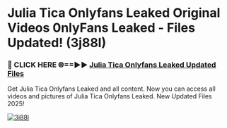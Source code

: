 # Julia Tica Onlyfans Leaked Original Videos 0nlyFans Leaked - Files Updated! (3j88l)

<h3>🔴 CLICK HERE 🌐==►► <a href="https://tinyurl.com/4seja8ks" rel="nofollow">Julia Tica Onlyfans Leaked Updated Files</a></h3>

Get Julia Tica Onlyfans Leaked and all content. Now you can access all videos and pictures of Julia Tica Onlyfans Leaked. New Updated Files 2025!

[![3j88l](https://i.imgur.com/EWjZXRe.gif)](https://tinyurl.com/4seja8ks)
